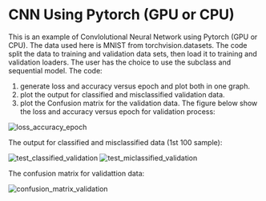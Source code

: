 # CNN Using Pytorch (GPU or CPU)
This is an example of Convlolutional Neural Network using Pytorch (GPU or CPU). The data used here is MNIST from torchvision.datasets. The code split the data to training and validation data sets, then load it to training and validation loaders. The user has the choice to use the subclass and sequential model. The code:
1) generate loss and accuracy versus epoch and plot both in one graph.
2) plot the output for classified and misclassified validation data.
3) plot the Confusion matrix for the validation data.
The figure below show the loss and accuracy versus epoch for validation process: 

![loss_accuracy_epoch](https://user-images.githubusercontent.com/12114448/222929621-8bd00032-29e3-4d26-b5fd-4c4bb2d9d75b.png)

The output for classified and misclassified data (1st 100 sample):

![test_classified_validation](https://user-images.githubusercontent.com/12114448/222929628-659acb69-df30-4a1e-828c-31d84fbfdd2b.png)
![test_miclassified_validation](https://user-images.githubusercontent.com/12114448/222929630-b7ae32ff-ad2c-4095-a60c-a1d245a74a0a.png)

The confusion matrix for validattion data:

![confusion_matrix_validation](https://user-images.githubusercontent.com/12114448/222929639-f93a5e72-42a1-43b8-b15f-ea1e04a26d4e.png)
